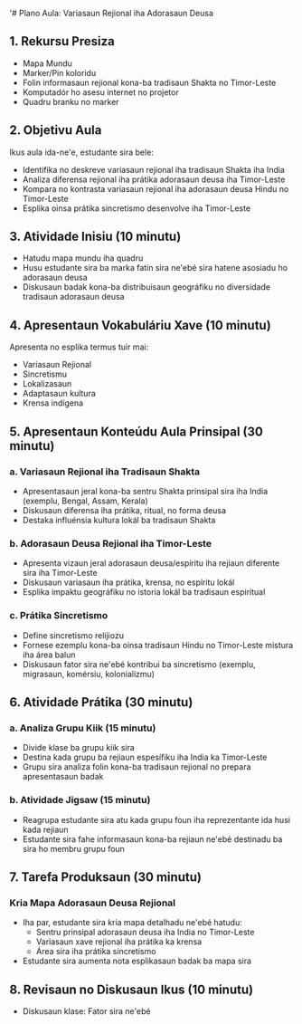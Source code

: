 '# Plano Aula: Variasaun Rejional iha Adorasaun Deusa

## 1. Rekursu Presiza

- Mapa Mundu
- Marker/Pin koloridu
- Folin informasaun rejional kona-ba tradisaun Shakta no Timor-Leste
- Komputadór ho asesu internet no projetor
- Quadru branku no marker

## 2. Objetivu Aula

Ikus aula ida-ne'e, estudante sira bele:
- Identifika no deskreve variasaun rejional iha tradisaun Shakta iha India
- Analiza diferensa rejional iha prátika adorasaun deusa iha Timor-Leste
- Kompara no kontrasta variasaun rejional iha adorasaun deusa Hindu no Timor-Leste
- Esplika oinsa prátika sincretismo desenvolve iha Timor-Leste

## 3. Atividade Inisiu (10 minutu)

- Hatudu mapa mundu iha quadru
- Husu estudante sira ba marka fatin sira ne'ebé sira hatene asosiadu ho adorasaun deusa
- Diskusaun badak kona-ba distribuisaun geográfiku no diversidade tradisaun adorasaun deusa

## 4. Apresentaun Vokabuláriu Xave (10 minutu)

Apresenta no esplika termus tuir mai:
- Variasaun Rejional
- Sincretismu
- Lokalizasaun
- Adaptasaun kultura
- Krensa indígena

## 5. Apresentaun Konteúdu Aula Prinsipal (30 minutu)

### a. Variasaun Rejional iha Tradisaun Shakta

- Apresentasaun jeral kona-ba sentru Shakta prinsipal sira iha India (exemplu, Bengal, Assam, Kerala)
- Diskusaun diferensa iha prátika, ritual, no forma deusa
- Destaka influénsia kultura lokál ba tradisaun Shakta

### b. Adorasaun Deusa Rejional iha Timor-Leste

- Apresenta vizaun jeral adorasaun deusa/espíritu iha rejiaun diferente sira iha Timor-Leste
- Diskusaun variasaun iha prátika, krensa, no espíritu lokál
- Esplika impaktu geográfiku no istoria lokál ba tradisaun espiritual

### c. Prátika Sincretismo

- Define sincretismo relijiozu
- Fornese ezemplu kona-ba oinsa tradisaun Hindu no Timor-Leste mistura iha área balun
- Diskusaun fator sira ne'ebé kontribui ba sincretismo (exemplu, migrasaun, komérsiu, kolonializmu)

## 6. Atividade Prátika (30 minutu)

### a. Analiza Grupu Kiik (15 minutu)

- Divide klase ba grupu kiik sira
- Destina kada grupu ba rejiaun espesífiku iha India ka Timor-Leste
- Grupu sira analiza folin kona-ba tradisaun rejional no prepara apresentasaun badak

### b. Atividade Jigsaw (15 minutu)

- Reagrupa estudante sira atu kada grupu foun iha reprezentante ida husi kada rejiaun
- Estudante sira fahe informasaun kona-ba rejiaun ne'ebé destinadu ba sira ho membru grupu foun

## 7. Tarefa Produksaun (30 minutu)

### Kria Mapa Adorasaun Deusa Rejional

- Iha par, estudante sira kria mapa detalhadu ne'ebé hatudu:
  * Sentru prinsipal adorasaun deusa iha India no Timor-Leste
  * Variasaun xave rejional iha prátika ka krensa
  * Área sira iha prátika sincretismo
- Estudante sira aumenta nota esplikasaun badak ba mapa sira

## 8. Revisaun no Diskusaun Ikus (10 minutu)

- Diskusaun klase: Fator sira ne'ebé